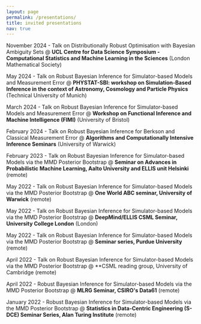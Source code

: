 ```yaml
---
layout: page
permalink: /presentations/
title: invited presentations
nav: true
---
```


November 2024 - Talk on Distributionally Robust Optimisation with Bayesian Ambiguity Sets @ **UCL Centre for Data Science Symposium - Computational Statistics and Machine Learning in the Sciences** (London Mathematical Society)

May 2024 - Talk on Robust Bayesian Inference for Simulator-based Models and Measurement Error @ **PHYSTAT-SBI: workshop on Simulation-Based Inference in the context of Astronomy, Cosmology and Particle Physics** (Technical University of Munich)

March 2024 - Talk on Robust Bayesian Inference for Simulator-based Models and Measurement Error @ **Workshop on Functional Inference and Machine Intelligence (FIMI)** (University of Bristol)

February 2024 - Talk on Robust Bayesian Inference for Berkson and Classical Measurement Error @ **Algorithms and Computationally Intensive Inference Seminars** (University of Warwick)

February 2023 - Talk on Robust Bayesian Inference for Simulator-based Models via the MMD Posterior Bootstrap @ **Seminar on Advances in Probabilistic Machine Learning, Aalto University and ELLIS unit Helsinki** (remote)

May 2022 - Talk on Robust Bayesian Inference for Simulator-based Models via the MMD Posterior Bootstrap @ **One World ABC seminar, University of Warwick** (remote)

May 2022 - Talk on Robust Bayesian Inference for Simulator-based Models via the MMD Posterior Bootstrap @ **DeepMind/ELLIS CSML Seminar, University College London** (London)

May 2022 - Talk on Robust Bayesian Inference for Simulator-based Models via the MMD Posterior Bootstrap @ **Seminar series, Purdue University** (remote)

April 2022 - Talk on Robust Bayesian Inference for Simulator-based Models via the MMD Posterior Bootstrap @ **CSML reading group, University of Cambridge (remote)

April 2022 - Robust Bayesian Inference for Simulator-based Models via the MMD Posterior Bootstrap @ **MLRG Seminar, CSIRO's Data61** (remote)

January 2022 - Robust Bayesian Inference for Simulator-based Models via the MMD Posterior Bootstrap @ **Statistics in Data-Centric Engineering (S-DCE) Seminar Series, Alan Turing Institute** (remote)

